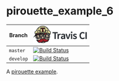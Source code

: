 # pirouette_example_6

Branch   |[![Travis CI logo](TravisCI.png)](https://travis-ci.org)
---------|---------------------------------------
`master` |[![Build Status](https://travis-ci.org/richelbilderbeek/pirouette_example_6.svg?branch=master)](https://travis-ci.org/richelbilderbeek/pirouette_example_6)
`develop`|[![Build Status](https://travis-ci.org/richelbilderbeek/pirouette_example_6.svg?branch=develop)](https://travis-ci.org/richelbilderbeek/pirouette_example_6)

A [pirouette example](https://github.com/richelbilderbeek/pirouette_examples).

